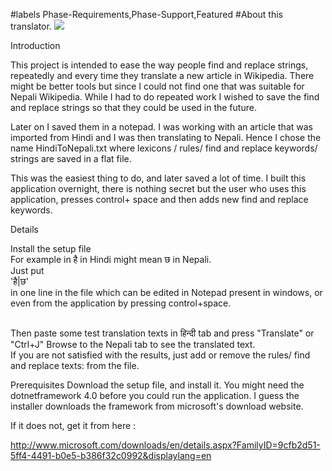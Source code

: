 #labels Phase-Requirements,Phase-Support,Featured
#About this translator.
<img src="http://nepaliwikipediatranslator.googlecode.com/svn/wiki/TranslatorGooglePlayImage.JPG">

Introduction 

This project is intended to ease the way people find and replace strings, repeatedly and every time they translate a new article in Wikipedia.
There might be better tools but since I could not find one that was suitable for Nepali Wikipedia. 
While I had to do repeated work I wished to save the find and replace strings so that they could be used in the future. 

Later on I saved them in a notepad. I was working with an article that was imported from Hindi and I was then translating to Nepali. Hence I chose the name HindiToNepali.txt where lexicons / rules/ find and replace keywords/ strings are saved in a flat file. 

This was the easiest thing to do, and later saved a lot of time. I built this application overnight, there is nothing secret but the user who uses this application, presses control+ space and then adds new find and replace keywords.



Details 

Install the setup file 
<br>
For example in है in Hindi might mean छ in Nepali. <br>
Just put <br>
'है|छ' <br>
in one line in the file which can be edited in Notepad present in windows, or even from the application by pressing control+space.

<br>
Then paste some test translation texts in हिन्दी tab and press "Translate" or "Ctrl+J"
Browse to the Nepali tab to see the translated text.

<br>
If you are not satisfied with the results, just add or remove the rules/ find and replace texts: from the file.




 Prerequisites 
Download the setup file, and install it. You might need the dotnetframework 4.0 before you could run the application. I guess the installer downloads the framework from microsoft's download website. 

If it does not, get it from here :

http://www.microsoft.com/downloads/en/details.aspx?FamilyID=9cfb2d51-5ff4-4491-b0e5-b386f32c0992&displaylang=en
